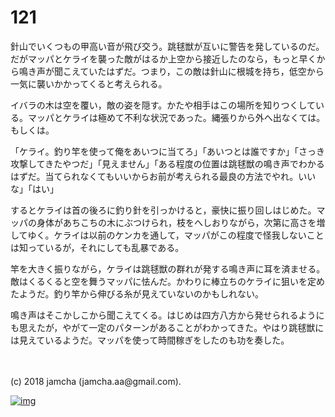 # 121

針山でいくつもの甲高い音が飛び交う。跳毬獣が互いに警告を発しているのだ。だがマッパとケライを襲った敵がはるか上空から接近したのなら，もっと早くから鳴き声が聞こえていたはずだ。つまり，この敵は針山に根城を持ち，低空から一気に襲いかかってくると考えられる。  

イバラの木は空を覆い，敵の姿を隠す。かたや相手はこの場所を知りつくしている。マッパとケライは極めて不利な状況であった。縄張りから外へ出なくては。もしくは。  

「ケライ。釣り竿を使って俺をあいつに当てろ」「あいつとは誰ですか」「さっき攻撃してきたやつだ」「見えません」「ある程度の位置は跳毬獣の鳴き声でわかるはずだ。当てられなくてもいいからお前が考えられる最良の方法でやれ。いいな」「はい」  

するとケライは首の後ろに釣り針を引っかけると，豪快に振り回しはじめた。マッパの身体があちこちの木にぶつけられ，枝をへしおりながら，次第に高さを増してゆく。ケライは以前のケンカを通して，マッパがこの程度で怪我しないことは知っているが，それにしても乱暴である。  

竿を大きく振りながら，ケライは跳毬獣の群れが発する鳴き声に耳を済ませる。敵はくるくると空を舞うマッパに怯んだ。かわりに棒立ちのケライに狙いを定めたようだ。釣り竿から伸びる糸が見えていないのかもしれない。  

鳴き声はそこかしこから聞こえてくる。はじめは四方八方から発せられるようにも思えたが，やがて一定のパターンがあることがわかってきた。やはり跳毬獣には見えているようだ。マッパを使って時間稼ぎをしたのも功を奏した。  

<br>  
<br>  
(c) 2018 jamcha (jamcha.aa@gmail.com).  

[![img](http://i.creativecommons.org/l/by-nc-sa/4.0/88x31.png)](http://creativecommons.org/licenses/by-nc-sa/4.0/deed)